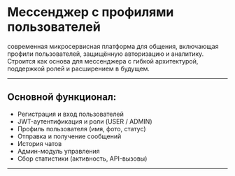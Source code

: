 # Мессенджер с профилями пользователей

современная микросервисная платформа для общения, включающая профили пользователей, защищённую авторизацию и аналитику. Строится как основа для мессенджера с гибкой архитектурой, поддержкой ролей и расширением в будущем.

---

## Основной функционал:

- Регистрация и вход пользователей
- JWT-аутентификация и роли (USER / ADMIN)
- Профиль пользователя (имя, фото, статус)
- Отправка и получение сообщений
- История чатов
- Админ-модуль управления
- Сбор статистики (активность, API-вызовы)

---
